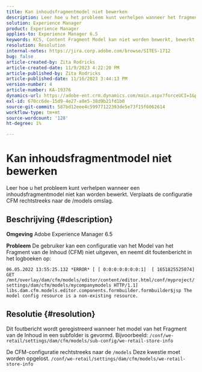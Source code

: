 ```yaml
---
title: Kan inhoudsfragmentmodel niet bewerken
description: Leer hoe u het probleem kunt verhelpen wanneer het fragmentmodel van de inhoud niet kan worden bewerkt.
solution: Experience Manager
product: Experience Manager
applies-to: Experience Manager 6.5
keywords: KCS, Content Fragment Model kan niet worden bewerkt, bewerkt, problemen oplossen, AEM 6.5, Adobe Experience Manager 6.5, CFM, Content Fragment Model, configuration, foutbericht
resolution: Resolution
internal-notes: https://jira.corp.adobe.com/browse/SITES-1712
bug: false
article-created-by: Zita Rodricks
article-created-date: 11/9/2023 4:22:20 PM
article-published-by: Zita Rodricks
article-published-date: 11/16/2023 3:44:13 PM
version-number: 4
article-number: KA-19376
dynamics-url: https://adobe-ent.crm.dynamics.com/main.aspx?forceUCI=1&pagetype=entityrecord&etn=knowledgearticle&id=c6b3f824-1c7f-ee11-8179-6045bd006295
exl-id: 670cc6de-15d9-4e27-a8e5-38d9b21fd1b0
source-git-commit: 587bd12eee4c59977122393de5e73f15f6062614
workflow-type: tm+mt
source-wordcount: '128'
ht-degree: 1%

---
```


# Kan inhoudsfragmentmodel niet bewerken


Leer hoe u het probleem kunt verhelpen wanneer een inhoudsfragmentmodel niet kan worden bewerkt. Verplaats de configuratie CFM rechtstreeks naar de /models omslag.

## Beschrijving {#description}


<b>Omgeving</b>
Adobe Experience Manager 6.5

<b>Probleem</b>
De gebruiker kan een configuratie van het Model van het Fragment van de Inhoud (CFM) niet uitgeven, en neemt dit foutenbericht in het logboeken op:

`06.05.2022 13:55:25.132 *ERROR* [ [ 0:0:0:0:0:0:0:1]  [ 1651825525074]  GET /mnt/overlay/dam/cfm/models/editor/content/editor.html/conf/myproject/settings/dam/cfm/models/mycompanymodels HTTP/1.1]  libs.dam.cfm.models.editor.components.formbuilder.formbuilder$jsp The model config resource is a non-existing resource.`


## Resolutie {#resolution}


Dit foutbericht wordt geregistreerd wanneer het model van het Fragment van de Inhoud in een subfolder is gevormd.
Bijvoorbeeld: `/conf/we-retail/settings/dam/cfm/models/sub-config/we-retail-store-info`

De CFM-configuratie rechtstreeks naar de `/models` Deze kwestie moet worden opgelost.
`/conf/we-retail/settings/dam/cfm/models/we-retail-store-info`
